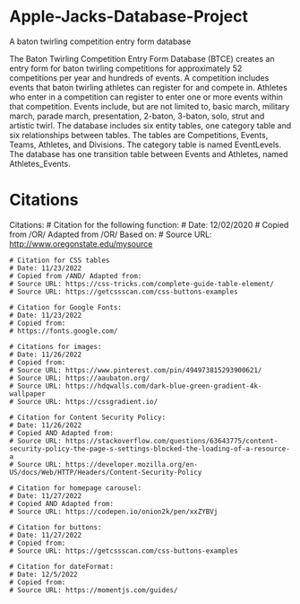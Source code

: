 # Apple-Jacks-Database-Project
A baton twirling competition entry form database

The Baton Twirling Competition Entry Form Database (BTCE) creates an entry form for baton twirling competitions for approximately 52 competitions per year and hundreds of events. A competition includes events that baton twirling athletes can register for and compete in. Athletes who enter in a competition can register to enter one or more events within that competition. Events include, but are not limited to, basic march, military march, parade march, presentation, 2-baton, 3-baton, solo, strut and artistic twirl. The database includes six entity tables, one category table and six relationships between tables. The tables are Competitions, Events, Teams, Athletes, and Divisions. The category table is named EventLevels. The database has one transition table between Events and Athletes, named Athletes_Events.

# Citations
Citations:
    # Citation for the following function:
    # Date: 12/02/2020
    # Copied from /OR/ Adapted from /OR/ Based on:
    # Source URL: http://www.oregonstate.edu/mysource

    # Citation for CSS tables
    # Date: 11/23/2022
    # Copied from /AND/ Adapted from:
    # Source URL: https://css-tricks.com/complete-guide-table-element/
    # Source URL: https://getcssscan.com/css-buttons-examples
    
    # Citation for Google Fonts:
    # Date: 11/23/2022
    # Copied from:
    # https://fonts.google.com/
    
    # Citations for images:
    # Date: 11/26/2022
    # Copied from:
    # Source URL: https://www.pinterest.com/pin/494973815293900621/
    # Source URL: https://aaubaton.org/
    # Source URL: https://hdqwalls.com/dark-blue-green-gradient-4k-wallpaper
    # Source URL: https://cssgradient.io/

    # Citation for Content Security Policy:
    # Date: 11/26/2022  
    # Copied AND Adapted from:
    # Source URL: https://stackoverflow.com/questions/63643775/content-security-policy-the-page-s-settings-blocked-the-loading-of-a-resource-a
    # Source URL: https://developer.mozilla.org/en-US/docs/Web/HTTP/Headers/Content-Security-Policy

    # Citation for homepage carousel:
    # Date: 11/27/2022
    # Copied AND Adapted from:
    # Source URL: https://codepen.io/onion2k/pen/xxZYBVj

    # Citation for buttons:
    # Date: 11/27/2022
    # Copied from:
    # Source URL: https://getcssscan.com/css-buttons-examples
    
    # Citation for dateFormat:
    # Date: 12/5/2022
    # Copied from:
    # Source URL: https://momentjs.com/guides/
    